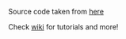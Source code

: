 Source code taken from [here](https://github.com/ai-thinker-open/ai-thinker-wb2)

Check [wiki](https://github.com/NTP17/Ai-WB2_Series/wiki) for tutorials and more!
